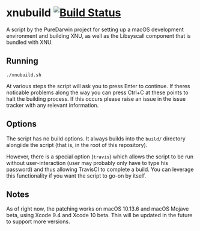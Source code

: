 # xnubuild [![Build Status](https://travis-ci.org/PureDarwin/xnubuild.svg?branch=master)](https://travis-ci.org/PureDarwin/xnubuild)

A script by the PureDarwin project for setting up a macOS development environment and building XNU, as well as the Libsyscall component that is bundled with XNU.

## Running

	./xnubuild.sh

At various steps the script will ask you to press Enter to continue. If theres noticable problems along the way you can press Ctrl+C at these points to halt the building process. If this occurs please raise an issue in the issue tracker with any relevant information.

## Options

The script has no build options. It always builds into the `build/` directory alongiide the script (that is, in the root of this repository).

However, there is a special option (`travis`) which allows the script to be run without user-interaction (user may probably only have to type his password) and thus allowing TravisCI to complete a build.  You can leverage this functionality if you want the script to go-on by itself.

## Notes

As of right now, the patching works on macOS 10.13.6 and macOS Mojave beta, using Xcode 9.4 and Xcode 10 beta. This will be updated in the future to support more versions.
